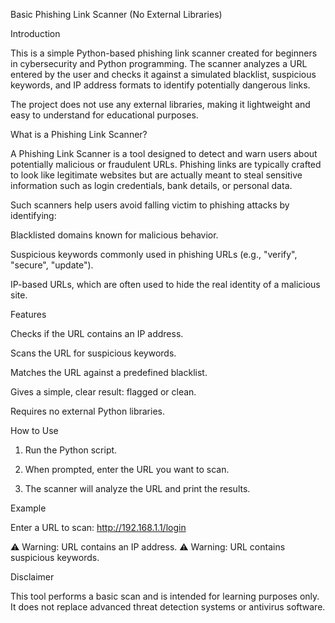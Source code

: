 Basic Phishing Link Scanner (No External Libraries)

Introduction

This is a simple Python-based phishing link scanner created for beginners in cybersecurity and Python programming. The scanner analyzes a URL entered by the user and checks it against a simulated blacklist, suspicious keywords, and IP address formats to identify potentially dangerous links.

The project does not use any external libraries, making it lightweight and easy to understand for educational purposes.


What is a Phishing Link Scanner?

A Phishing Link Scanner is a tool designed to detect and warn users about potentially malicious or fraudulent URLs. Phishing links are typically crafted to look like legitimate websites but are actually meant to steal sensitive information such as login credentials, bank details, or personal data.

Such scanners help users avoid falling victim to phishing attacks by identifying:

Blacklisted domains known for malicious behavior.

Suspicious keywords commonly used in phishing URLs (e.g., "verify", "secure", "update").

IP-based URLs, which are often used to hide the real identity of a malicious site.

Features

Checks if the URL contains an IP address.

Scans the URL for suspicious keywords.

Matches the URL against a predefined blacklist.

Gives a simple, clear result: flagged or clean.

Requires no external Python libraries.


How to Use

1. Run the Python script.


2. When prompted, enter the URL you want to scan.


3. The scanner will analyze the URL and print the results.

Example

Enter a URL to scan: http://192.168.1.1/login

⚠ Warning: URL contains an IP address.
⚠ Warning: URL contains suspicious keywords.


Disclaimer

This tool performs a basic scan and is intended for learning purposes only. It does not replace advanced threat detection systems or antivirus software.

